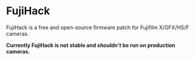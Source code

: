 # FujiHack
FujiHack is a free and open-source firmware patch for Fujifilm X/GFX/HS/F cameras.

**Currently FujiHack is not stable and *shouldn't* be run on production cameras.**

